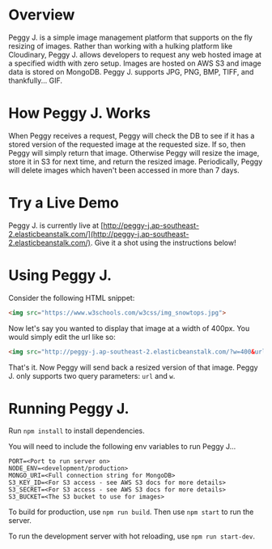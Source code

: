 # Overview
Peggy J. is a simple image management platform that supports on the fly resizing of images. Rather than working with a hulking platform like Cloudinary, Peggy J. allows developers to request any web hosted image at a specified width with zero setup. Images are hosted on AWS S3 and image data is stored on MongoDB. Peggy J. supports JPG, PNG, BMP, TIFF, and thankfully... GIF.

# How Peggy J. Works
When Peggy receives a request, Peggy will check the DB to see if it has a stored version of the requested image at the requested size. If so, then Peggy will simply return that image. Otherwise Peggy will resize the image, store it in S3 for next time, and return the resized image. Periodically, Peggy will delete images which haven't been accessed in more than 7 days.

# Try a Live Demo
Peggy J. is currently live at [http://peggy-j.ap-southeast-2.elasticbeanstalk.com/](http://peggy-j.ap-southeast-2.elasticbeanstalk.com/). Give it a shot using the instructions below!

# Using Peggy J.
Consider the following HTML snippet:
```html
<img src="https://www.w3schools.com/w3css/img_snowtops.jpg">
```
Now let's say you wanted to display that image at a width of 400px. You would simply edit the url like so:
```html
<img src="http://peggy-j.ap-southeast-2.elasticbeanstalk.com/?w=400&url=https://www.w3schools.com/w3css/img_snowtops.jpg">
```
That's it. Now Peggy will send back a resized version of that image. Peggy J. only supports two query parameters: `url` and `w`.

# Running Peggy J.
Run `npm install` to install dependencies. 

You will need to include the following env variables to run Peggy J...
```
PORT=<Port to run server on>
NODE_ENV=<development/production>
MONGO_URI=<Full connection string for MongoDB>
S3_KEY_ID=<For S3 access - see AWS S3 docs for more details>
S3_SECRET=<For S3 access - see AWS S3 docs for more details>
S3_BUCKET=<The S3 bucket to use for images>
```

To build for production, use `npm run build`. Then use `npm start` to run the server.

To run the development server with hot reloading, use `npm run start-dev`.
